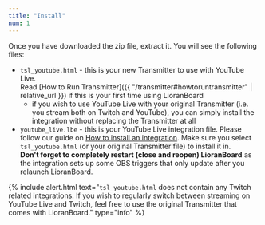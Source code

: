 ```yaml
---
title: "Install"
num: 1
---
```


Once you have downloaded the zip file, extract it. You will see the following files: 
- `tsl_youtube.html` - this is your new Transmitter to use with YouTube Live.\
  Read [How to Run Transmitter]({{ "/transmitter#howtoruntransmitter" | relative_url }}) if this is your first time using LioranBoard
  - if you wish to use YouTube Live with your original Transmitter (i.e. you stream both on Twitch and YouTube), you can simply install the integration without replacing the Transmitter at all
- `youtube_live.lbe` - this is your YouTube Live integration file. Please follow our guide on [How to install an integration](https://lioranboard.ca/extensions/install). Make sure you select `tsl_youtube.html` (or your original Transmitter file) to install it in.\
**Don't forget to completely restart (close and reopen) LioranBoard** as the integration sets up some OBS triggers that only update after you relaunch LioranBoard.

{% include alert.html text="<code>tsl_youtube.html</code> does not contain any Twitch related integrations. If you wish to regularly switch between streaming on YouTube Live and Twitch, feel free to use the original Transmitter that comes with LioranBoard." type="info" %} 





